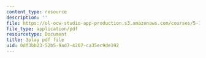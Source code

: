 ```yaml
---
content_type: resource
description: ''
file: https://ol-ocw-studio-app-production.s3.amazonaws.com/courses/5-112-principles-of-chemical-science-fall-2005/0df3bb2352b59ad74207ca35ec9de192_gb60YssaSmI.pdf
file_type: application/pdf
resourcetype: Document
title: 3play pdf file
uid: 0df3bb23-52b5-9ad7-4207-ca35ec9de192
---
```


